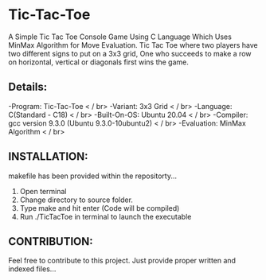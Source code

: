 # Tic-Tac-Toe
A Simple Tic Tac Toe Console Game Using C Language Which Uses MinMax Algorithm for Move Evaluation.
Tic Tac Toe where two players have two different signs to put on a 3x3 grid, One who succeeds to make a row on horizontal, vertical or diagonals first wins the game.

Details:
--------
-Program:     Tic-Tac-Toe < / br>
-Variant:     3x3 Grid < / br>
-Language:    C(Standard - C18) < / br>
-Built-On-OS: Ubuntu 20.04 < / br>
-Compiler:    gcc version 9.3.0 (Ubuntu 9.3.0-10ubuntu2) < / br>
-Evaluation:  MinMax Algorithm < / br>

INSTALLATION: 
------------- 
makefile has been provided within the repositorty...
1. Open terminal
2. Change directory to source folder.
3. Type make and hit enter (Code will be compiled) 
4. Run ./TicTacToe in terminal to launch the executable 

CONTRIBUTION: 
-------------
Feel free to contribute to this project.
Just provide proper written and indexed files...

